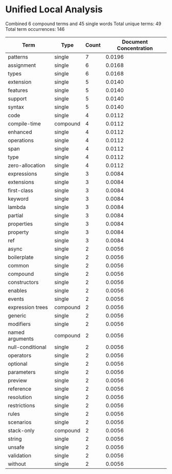 # Unified Local Analysis

Combined 6 compound terms and 45 single words
Total unique terms: 49
Total term occurrences: 146

| Term | Type | Count | Document Concentration |
|------|------|-------|------------------------|
| patterns | single | 7 | 0.0196 |
| assignment | single | 6 | 0.0168 |
| types | single | 6 | 0.0168 |
| extension | single | 5 | 0.0140 |
| features | single | 5 | 0.0140 |
| support | single | 5 | 0.0140 |
| syntax | single | 5 | 0.0140 |
| code | single | 4 | 0.0112 |
| compile-time | compound | 4 | 0.0112 |
| enhanced | single | 4 | 0.0112 |
| operations | single | 4 | 0.0112 |
| span | single | 4 | 0.0112 |
| type | single | 4 | 0.0112 |
| zero-allocation | single | 4 | 0.0112 |
| expressions | single | 3 | 0.0084 |
| extensions | single | 3 | 0.0084 |
| first-class | single | 3 | 0.0084 |
| keyword | single | 3 | 0.0084 |
| lambda | single | 3 | 0.0084 |
| partial | single | 3 | 0.0084 |
| properties | single | 3 | 0.0084 |
| property | single | 3 | 0.0084 |
| ref | single | 3 | 0.0084 |
| async | single | 2 | 0.0056 |
| boilerplate | single | 2 | 0.0056 |
| common | single | 2 | 0.0056 |
| compound | single | 2 | 0.0056 |
| constructors | single | 2 | 0.0056 |
| enables | single | 2 | 0.0056 |
| events | single | 2 | 0.0056 |
| expression trees | compound | 2 | 0.0056 |
| generic | single | 2 | 0.0056 |
| modifiers | single | 2 | 0.0056 |
| named arguments | compound | 2 | 0.0056 |
| null-conditional | single | 2 | 0.0056 |
| operators | single | 2 | 0.0056 |
| optional | single | 2 | 0.0056 |
| parameters | single | 2 | 0.0056 |
| preview | single | 2 | 0.0056 |
| reference | single | 2 | 0.0056 |
| resolution | single | 2 | 0.0056 |
| restrictions | single | 2 | 0.0056 |
| rules | single | 2 | 0.0056 |
| scenarios | single | 2 | 0.0056 |
| stack-only | compound | 2 | 0.0056 |
| string | single | 2 | 0.0056 |
| unsafe | single | 2 | 0.0056 |
| validation | single | 2 | 0.0056 |
| without | single | 2 | 0.0056 |

